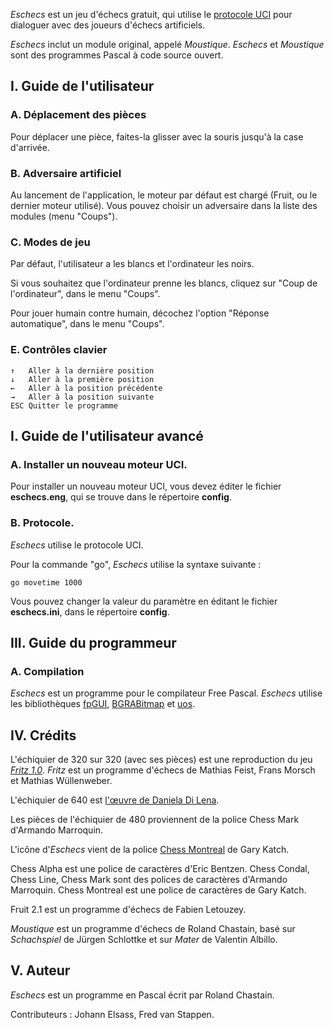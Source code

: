 
*Eschecs* est un jeu d'échecs gratuit, qui utilise le [protocole UCI](http://www.shredderchess.com/chess-info/features/uci-universal-chess-interface.html) pour dialoguer avec des joueurs d'échecs artificiels.

*Eschecs* inclut un module original, appelé *Moustique*. *Eschecs* et *Moustique* sont des programmes Pascal à code source ouvert.

## I. Guide de l'utilisateur

### A. Déplacement des pièces

Pour déplacer une pièce, faites-la glisser avec la souris jusqu'à la case d'arrivée.

### B. Adversaire artificiel

Au lancement de l'application, le moteur par défaut est chargé (Fruit, ou le dernier moteur utilisé). Vous pouvez choisir un adversaire dans la liste des modules (menu "Coups").

### C. Modes de jeu

Par défaut, l'utilisateur a les blancs et l'ordinateur les noirs. 

Si vous souhaitez que l'ordinateur prenne les blancs, cliquez sur "Coup de l'ordinateur", dans le menu "Coups".

Pour jouer humain contre humain, décochez l'option "Réponse automatique", dans le menu "Coups".

### E. Contrôles clavier

    ↑   Aller à la dernière position
    ↓   Aller à la première position
    ←   Aller à la position précédente
    →   Aller à la position suivante
    ESC Quitter le programme

## I. Guide de l'utilisateur avancé

### A. Installer un nouveau moteur UCI.

Pour installer un nouveau moteur UCI, vous devez éditer le fichier **eschecs.eng**, qui se trouve dans le répertoire **config**.

### B. Protocole.

*Eschecs* utilise le protocole UCI.

Pour la commande "go", *Eschecs* utilise la syntaxe suivante :

    go movetime 1000

Vous pouvez changer la valeur du paramètre en éditant le fichier **eschecs.ini**, dans le répertoire **config**.

## III. Guide du programmeur

### A. Compilation

*Eschecs* est un programme pour le compilateur Free Pascal. *Eschecs* utilise les bibliothèques [fpGUI][1], [BGRABitmap][2] et [uos][3].

## IV. Crédits

L'échiquier de 320 sur 320 (avec ses pièces) est une reproduction du jeu *[Fritz 1.0]*. *Fritz* est un programme d'échecs de Mathias Feist, Frans Morsch et Mathias Wüllenweber.

L'échiquier de 640 est [l'œuvre de Daniela Di Lena](https://dilena.de/chess-artwork-pieces-and-board-art-assets).

Les pièces de l'échiquier de 480 proviennent de la police Chess Mark d'Armando Marroquin.

L'icône d'*Eschecs* vient de la police [Chess Montreal](http://alcor.concordia.ca/~gpkatch/montreal_font.html) de Gary Katch.

Chess Alpha est une police de caractères d'Eric Bentzen. Chess Condal, Chess Line, Chess Mark sont des polices de caractères d'Armando Marroquin. Chess Montreal est une police de caractères de Gary Katch.

Fruit 2.1 est un programme d'échecs de Fabien Letouzey.

*Moustique* est un programme d'échecs de Roland Chastain, basé sur *Schachspiel* de Jürgen Schlottke et sur *Mater* de Valentin Albillo.

## V. Auteur

*Eschecs* est un programme en Pascal écrit par Roland Chastain.

Contributeurs : Johann Elsass, Fred van Stappen.

[1]: https://github.com/graemeg/fpGUI 
[2]: https://github.com/bgrabitmap/bgrabitmap
[3]: https://github.com/fredvs/uos
[Fritz 1.0]: http://www.top-5000.nl/cp.htm

